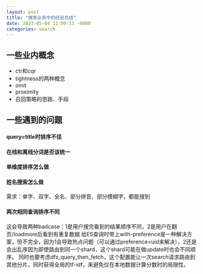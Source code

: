 ```yaml
---
layout: post
title: "搜索业务中的经验总结"
date: 2023-05-04 11:09:11 -0800
categories: search
---
```


## 一些业内概念
- ctr和cqr
- tightness的两种概念
- omit
- proximity
- 召回策略的思路、手段

## 一些遇到的问题
#### query=title时排序不佳
#### 在线和离线分词是否该统一
#### 单维度排序怎么做
#### 姓名搜索怎么做
需求：单字、双字、全名、部分拼音、部分模糊字，都能搜到
#### 两次相同查询排序不同
这会导致两种badcase：1是用户搜完看到的结果顺序不同，2是用户在翻页/loadmore后看到有重复数据
给ES查询时带上with-preference是一种解决方案，但不完全，因为1会导致热点问题（可以通过preference=uid来解决），2还是会出乱序因为即使路由到同一个shard，这个shard可能在做update时也会不同顺序。
同时也要考虑dfs_query_then_fetch，这个配置能让一次search请求路由到其他分片，同时获得全局的tf-idf，来避免仅在本地数据计算分数时的局限性。
